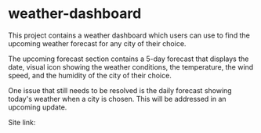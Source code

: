 # weather-dashboard

This project contains a weather dashboard which users can use to find the upcoming weather forecast for any city of their choice.

The upcoming forecast section contains a 5-day forecast that displays the date, visual icon showing the weather conditions, the temperature, the wind speed, and the humidity of the city of their choice.

One issue that still needs to be resolved is the daily forecast showing today's weather when a city is chosen.
This will be addressed in an upcoming update.

Site link:

